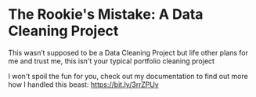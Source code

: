 # The Rookie's Mistake: A Data Cleaning Project
This wasn’t supposed to be a Data Cleaning Project but life other plans for me and trust me, this isn't your typical portfolio cleaning project

I won't spoil the fun for you, check out my documentation to find out more how I handled this beast: https://bit.ly/3rrZPUv
